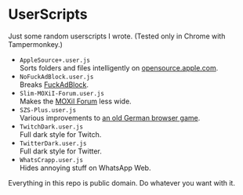 # UserScripts

Just some random userscripts I wrote. (Tested only in Chrome with Tampermonkey.)

* `AppleSource+.user.js`  
  Sorts folders and files intelligently on [opensource.apple.com](https://opensource.apple.com).
* `NoFuckAdBlock.user.js`  
  Breaks [FuckAdBlock](https://github.com/sitexw/FuckAdBlock).
* `Slim-MOXiI-Forum.user.js`  
  Makes the [MOXiI Forum](http://www.newosxbook.com/forum/index.php) less wide.
* `SZS-Plus.user.js`  
  Various improvements to [an old German browser game](http://szs.looki.de/).
* `TwitchDark.user.js`  
  Full dark style for Twitch.
* `TwitterDark.user.js`  
  Full dark style for Twitter.
* `WhatsCrapp.user.js`  
  Hides annoying stuff on WhatsApp Web.

Everything in this repo is public domain. Do whatever you want with it.
